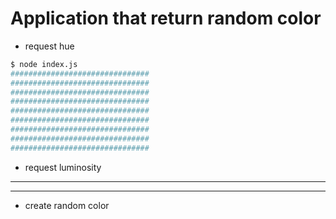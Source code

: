 # Application that return random color

- request hue

```bash
$ node index.js
###############################
###############################
###############################
###############################
###############################
###############################
###############################
###############################
###############################

```

- request luminosity

---

---

- create random color
